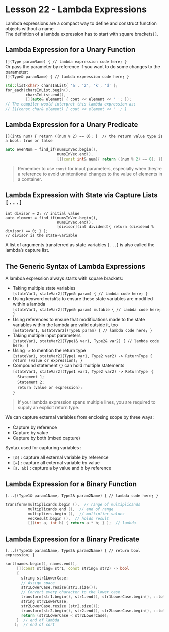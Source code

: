 # Lesson 22 - Lambda Expressions
Lambda expressions are a compact way to define and construct function objects without a name.   
The definition of a lambda expression has to start with square brackets`[]`.

## Lambda Expression for a Unary Function
`[](Type paramName) { // lambda expression code here; }`   
Or pass the parameter by reference if you want to do some changes to the parameter:   
`[](Type& paramName) { // lambda expression code here; }`  

```c++
std::list<char> charsInList{ 'a', 'z', 'k', 'd' };
for_each(charsInList.begin(),
         charsInList.end(),
         [](auto& element) { cout << element << ' '; });
// The compiler would interpret this lambda expression as: 
// [](const char& element) { cout << element << ' '; }
```

## Lambda Expression for a Unary Predicate
`[](int& num) { return ((num % 2) == 0); }  // the return value type is a bool: true or false`
```c++
auto evenNum = find_if(numsInVec.begin(), 
                       numsInVec.end(), 
                       [](const int& num){ return ((num % 2) == 0); });
```
> Remember to use `const` for input parameters, especially when they’re a reference to avoid unintentional changes to the value of elements in a container.

## Lambda Expression with State via Capture Lists `[...]`
```
int divisor = 2; // initial value
auto element = find_if(numsInVec.begin(),
                       numsInVec.end(), 
                       [divisor](int dividend){ return (dividend % divisor) == 0; } );
// divisor is the state-variable
```
A list of arguments transferred as state variables `[...]` is also called the lambda’s capture list.

## The Generic Syntax of Lambda Expressions
A lambda expression always starts with square brackets:
* Taking multiple state variables  
`[stateVar1, stateVar2](Type& param) { // lambda code here; }`  
* Using keyword `mutable` to ensure these state variables are modified within a lambda  
`[stateVar1, stateVar2](Type& param) mutable { // lambda code here; }`
* Using references to ensure that modifications made to the state variables within the lambda are valid outside it, too  
`[&stateVar1, &stateVar2](Type& param) { // lambda code here; }`  
* Taking multiple input parameters  
`[stateVar1, stateVar2](Type1& var1, Type2& var2) { // lambda code here; }`
* Using `->` to mention the return type  
`[stateVar1, stateVar2](Type1 var1, Type2 var2) -> ReturnType { return (value or expression); }`
* Compound statement `{}` can hold multiple statements   
`[stateVar1, stateVar2](Type1 var1, Type2 var2) -> ReturnType `
`{`  
  `  Statement 1;`  
  `  Statement 2;`  
  `  return (value or expression);`  
`}`  
> If your lambda expression spans multiple lines, you are required to supply an explicit return type.

We can capture external variables from enclosing scope by three ways:
* Capture by reference
* Capture by value
* Capture by both (mixed capture)

Syntax used for capturing variables :
* `[&]` : capture all external variable by reference
* `[=]` : capture all external variable by value
* `[a, &b]` : capture a by value and b by reference

## Lambda Expression for a Binary Function
`[...](Type1& param1Name, Type2& param2Name) { // lambda code here; }`  
```c++
transform(multiplicands.begin (),  // range of multiplicands
          multiplicands.end (),  // end of range
          multipliers.begin (),  // multiplier values
          vecResult.begin (),  // holds result
          [](int a, int b) { return a * b; } );  // lambda
```

## Lambda Expression for a Binary Predicate
`[...](Type1& param1Name, Type2& param2Name) { // return bool expression; }`  
```c++
sort(names.begin(), names.end(), 
     [](const string& str1, const string& str2) -> bool 
     {
       string str1LowerCase;
       // Assign space 
       str1LowerCase.resize(str1.size()); 
       // Convert every character to the lower case
       transform(str1.begin(), str1.end(), str1LowerCase.begin(), ::tolower);
       string str2LowerCase; 
       str2LowerCase.resize (str2.size());
       transform(str2.begin(), str2.end(), str2LowerCase.begin(), ::tolower);
       return (str1LowerCase < str2LowerCase);
     }  // end of lambda
    );  // end of sort
```
